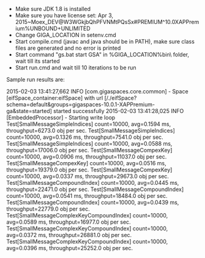 - Make sure JDK 1.8 is installed
- Make sure you have license set: <licensekey>Apr 3, 2015~Moex_DEV@W3WGkjbQhPFVNMtPQsSx#PREMIUM^10.0XAPPremium%UNBOUND+UNLIMITED</licensekey>
- Change GIGA_LOCATION in setenv.cmd
- Start compile.cmd (javac and java should be in PATH), make sure class files are generated and no error is printed
- Start command "gs.bat start GSA" in %GIGA_LOCATION%bin\ folder, wait till its started
- Start run.cmd and wait till 10 iterations to be run

Sample run results are:

2015-02-03 13:41:27,662  INFO [com.gigaspaces.core.common] - Space [eifSpace_container:eifSpace] with url [/./eifSpace?schema=default&groups=gigaspaces-10.0.1-XAPPremium-ga&state=started] started successfully
2015-02-03 13:41:28,025  INFO [EmbeddedProcessor] - Starting write loop
Test[SmallMessageSimpleIndices] count=10000, avg=0.1594 ms, throughput=6273.0 obj per sec.
Test[SmallMessageSimpleIndices] count=10000, avg=0.1326 ms, throughput=7541.0 obj per sec.
Test[SmallMessageSimpleIndices] count=10000, avg=0.0588 ms, throughput=17006.0 obj per sec.
Test[SmallMessageCompexKey] count=10000, avg=0.0906 ms, throughput=11037.0 obj per sec. 
Test[SmallMessageCompexKey] count=10000, avg=0.0516 ms, throughput=19379.0 obj per sec. 
Test[SmallMessageCompexKey] count=10000, avg=0.0337 ms, throughput=29673.0 obj per sec. 
Test[SmallMessageCompoundIndex] count=10000, avg=0.0445 ms, throughput=22471.0 obj per sec. 
Test[SmallMessageCompoundIndex] count=10000, avg=0.0541 ms, throughput=18484.0 obj per sec. 
Test[SmallMessageCompoundIndex] count=10000, avg=0.0439 ms, throughput=22779.0 obj per sec. 
Test[SmallMessageComplexKeyCompoundIndex] count=10000, avg=0.0589 ms, throughput=16977.0 obj per sec. 
Test[SmallMessageComplexKeyCompoundIndex] count=10000, avg=0.0372 ms, throughput=26881.0 obj per sec. 
Test[SmallMessageComplexKeyCompoundIndex] count=10000, avg=0.0396 ms, throughput=25252.0 obj per sec. 
                                                                                                                                
